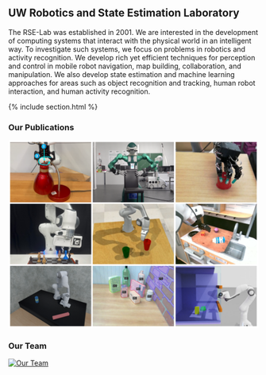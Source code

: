 ---
---

<section class="hero-section">
  <div class="hero-overlay"></div>
  <div class="hero-text">
    <h1>UW Robotics and State Estimation Laboratory</h1>
    <p>
      The RSE-Lab was established in 2001. We are interested in the development of computing systems that interact with the physical world in an intelligent way. To investigate such systems, we focus on problems in robotics and activity recognition. We develop rich yet efficient techniques for perception and control in mobile robot navigation, map building, collaboration, and manipulation. We also develop state estimation and machine learning approaches for areas such as object recognition and tracking, human robot interaction, and human activity recognition.
    </p>
  </div>
</section>

{% include section.html %}

<div class="highlights-row">

  <div class="feature-wrapper">
    <h3>Our Publications</h3>
    <a href="publications">
      <img src="images/fallback.png" alt="Our Publications">
    </a>
  </div>

  <div class="feature-wrapper">
    <h3>Our Team</h3>
    <a href="team">
      <img src="images/team.png" alt="Our Team">
    </a>
  </div>

</div>

